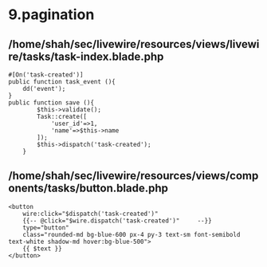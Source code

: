 # 9.pagination
## /home/shah/sec/livewire/resources/views/livewire/tasks/task-index.blade.php
```
#[On('task-created')]
public function task_event (){
    dd('event');
}
public function save (){
        $this->validate();
        Task::create([
            'user_id'=>1,
            'name'=>$this->name
        ]);        
        $this->dispatch('task-created'); 
    }
```
## /home/shah/sec/livewire/resources/views/components/tasks/button.blade.php
```
<button
    wire:click="$dispatch('task-created')"
    {{-- @click="$wire.dispatch('task-created')"     --}}
    type="button"
    class="rounded-md bg-blue-600 px-4 py-3 text-sm font-semibold text-white shadow-md hover:bg-blue-500">
    {{ $text }}
</button>
```
